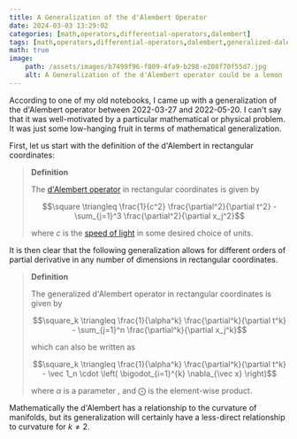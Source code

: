 ```yaml
---
title: A Generalization of the d'Alembert Operator
date: 2024-03-03 13:29:02
categories: [math,operators,differential-operators,dalembert]
tags: [math,operators,differential-operators,dalembert,generalized-dalembert]
math: true
image:
    path: /assets/images/b7499f96-f809-4fa9-b298-e208f70f55d7.jpg
    alt: A Generalization of the d'Alembert operator could be a lemon
---
```


According to one of my old notebooks, I came up with a generalization of the d'Alembert operator between 2022-03-27 and 2022-05-20. I can't say that it was well-motivated by a particular mathematical or physical problem. It was just some low-hanging fruit in terms of mathematical generalization.

First, let us start with the definition of the d'Alembert in rectangular coordinates:

> **Definition** 
>
> The [d'Alembert operator](https://en.wikipedia.org/wiki/D%27Alembert_operator) in rectangular coordinates is given by
>
> $$\square \triangleq \frac{1}{c^2} \frac{\partial^2}{\partial t^2} - \sum_{j=1}^3 \frac{\partial^2}{\partial x_j^2}$$
>
> where $c$ is the [speed of light](https://en.wikipedia.org/wiki/Speed_of_light) in some desired choice of units.

It is then clear that the following generalization allows for different orders of partial derivative in any number of dimensions in rectangular coordinates.

> **Definition**
>
> The generalized d'Alembert operator in rectangular coordinates is given by
>
> $$\square_k \triangleq \frac{1}{\alpha^k} \frac{\partial^k}{\partial t^k} - \sum_{j=1}^n \frac{\partial^k}{\partial x_j^k}$$
> 
> which can also be written as
>
> $$\square_k \triangleq \frac{1}{\alpha^k} \frac{\partial^k}{\partial t^k} - \vec 1_n \cdot \left( \bigodot_{i=1}^{k} \nabla_{\vec x} \right)$$
>
> where $\alpha$ is a parameter , and  $\bigodot$ is the element-wise product.

Mathematically the d'Alembert has a relationship to the curvature of manifolds, but its generalization will certainly have a less-direct relationship to curvature for $k \neq 2$.
